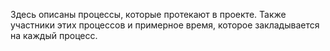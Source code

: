 Здесь описаны процессы, которые протекают в проекте. Также участники этих процессов и примерное время, которое закладывается на каждый процесс. 
